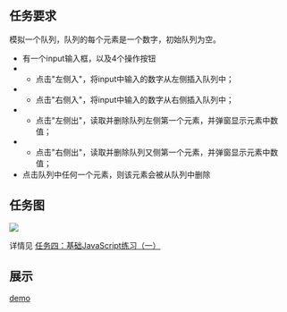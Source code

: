 ## 任务要求
模拟一个队列，队列的每个元素是一个数字，初始队列为空。
* 有一个input输入框，以及4个操作按钮
* * 点击"左侧入"，将input中输入的数字从左侧插入队列中；
* * 点击"右侧入"，将input中输入的数字从右侧插入队列中；
* * 点击"左侧出"，读取并删除队列左侧第一个元素，并弹窗显示元素中数值；
* * 点击"右侧出"，读取并删除队列又侧第一个元素，并弹窗显示元素中数值；
* 点击队列中任何一个元素，则该元素会被从队列中删除

## 任务图
![](http://oczira72b.bkt.clouddn.com/18-1-24/383549.jpg)
 </br>

 详情见 <a href = "http://ife.baidu.com/course/detail/id/103">任务四：基础JavaScript练习（一）</a>

## 展示

<a href="http://htmlpreview.github.com/?https://github.com/QM36/baiduAssignment/blob/master/%E4%BB%BB%E5%8A%A1%E5%9B%9B/%E5%9F%BA%E7%A1%80%E4%BB%BB%E5%8A%A1%E4%B8%80.html">demo</a>